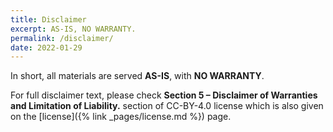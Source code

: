 ```yaml
---
title: Disclaimer
excerpt: AS-IS, NO WARRANTY.
permalink: /disclaimer/
date: 2022-01-29
---
```


In short, all materials are served **AS-IS**, with **NO WARRANTY**.

For full disclaimer text, please check **Section 5 – Disclaimer of Warranties
and Limitation of Liability.** section of CC-BY-4.0 license which is also given
on the [license]({% link _pages/license.md %}) page.
